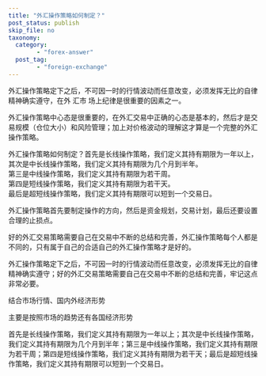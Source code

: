 ```yaml
---
title: "外汇操作策略如何制定？"
post_status: publish
skip_file: no
taxonomy:
  category:
        - "forex-answer"
  post_tag:
        - "foreign-exchange"
---
```


外汇操作策略定下之后，不可因一时的行情波动而任意改变，必须发挥无比的自律精神确实遵守，在外 汇市 场上纪律是很重要的因素之一。

外汇操作策略中心态是很重要的，在外汇交易中正确的心态是基本的，然后才是交易规模（仓位大小）和风险管理；加上对价格波动的理解这才算是一个完整的外汇操作策略。

外汇操作策略如何制定？首先是长线操作策略，我们定义其持有期限为一年以上，其次是中长线操作策略，我们定义其持有期限为几个月到半年。  
第三是中线操作策略，我们定义其持有期限为若干周。  
第四是短线操作策略，我们定义其持有期限为若干天。  
最后是超短线操作策略，我们定义其持有期限可以短到一个交易日。

外汇操作策略首先要制定操作的方向，然后是资金规划，交易计划，最后还要设置合理的止损点。

好的外汇交易策略需要自己在交易中不断的总结和完善，外汇操作策略每个人都是不同的，只有属于自己的合适自己的外汇操作策略才是好的。

外汇操作策略定下之后，不可因一时的行情波动而任意改变，必须发挥无比的自律精神确实遵守；好的外汇交易策略需要自己在交易中不断的总结和完善，牢记这点非常必要。

结合市场行情、国内外经济形势

主要是按照市场的趋势还有各国经济形势

首先是长线操作策略，我们定义其持有期限为一年以上；其次是中长线操作策略，我们定义其持有期限为几个月到半年；第三是中线操作策略，我们定义其持有期限为若干周；第四是短线操作策略，我们定义其持有期限为若干天；最后是超短线操作策略，我们定义其持有期限可以短到一个交易日。
